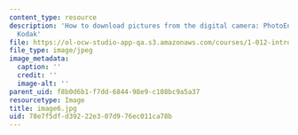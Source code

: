 ```yaml
---
content_type: resource
description: 'How to download pictures from the digital camera: PhotoEnhancer for
  Kodak'
file: https://ol-ocw-studio-app-qa.s3.amazonaws.com/courses/1-012-introduction-to-civil-engineering-design-spring-2002/78e7f5dfd39222e307d976ec011ca78b_image6.jpg
file_type: image/jpeg
image_metadata:
  caption: ''
  credit: ''
  image-alt: ''
parent_uid: f8b0d6b1-f7dd-6844-98e9-c108bc9a5a37
resourcetype: Image
title: image6.jpg
uid: 78e7f5df-d392-22e3-07d9-76ec011ca78b
---
```


